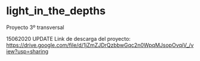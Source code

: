 # light_in_the_depths
Proyecto 3º transversal

15062020 UPDATE
Link de descarga del proyecto: https://drive.google.com/file/d/1jZmZJDrQzbbwGqc2n0WpqMJsopOvqiV_/view?usp=sharing
